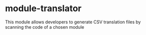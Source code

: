module-translator
=================

This module allows developers to generate CSV translation files by scanning the code of a chosen module
